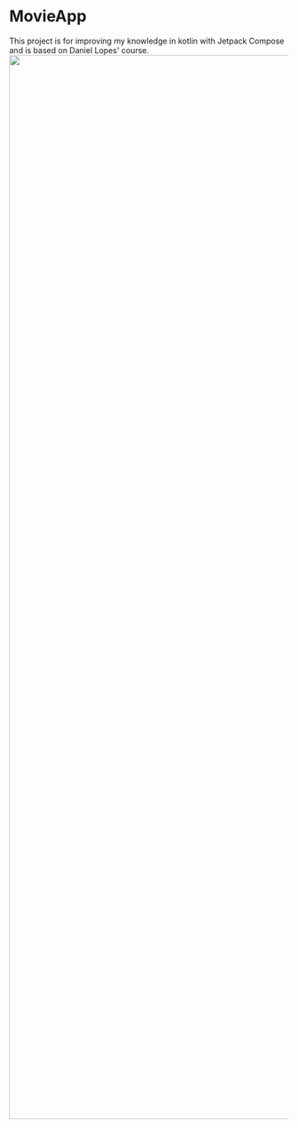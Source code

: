 # MovieApp
This project is for improving my knowledge in kotlin with Jetpack Compose and is based on Daniel Lopes' course. 
<img src="https://github.com/gitdaniellopes" width="1920">
